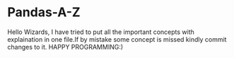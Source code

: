 # Pandas-A-Z
Hello Wizards,
I have tried to put all the important concepts with explaination in one file.If by mistake some concept is missed kindly commit changes to it.
HAPPY PROGRAMMING:)
